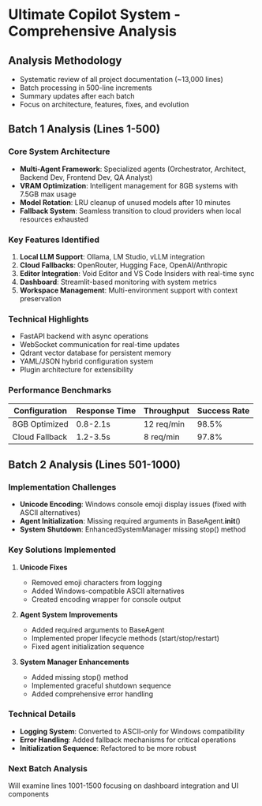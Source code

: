 # Ultimate Copilot System - Comprehensive Analysis

## Analysis Methodology
- Systematic review of all project documentation (~13,000 lines)
- Batch processing in 500-line increments
- Summary updates after each batch
- Focus on architecture, features, fixes, and evolution

## Batch 1 Analysis (Lines 1-500)

### Core System Architecture
- **Multi-Agent Framework**: Specialized agents (Orchestrator, Architect, Backend Dev, Frontend Dev, QA Analyst)
- **VRAM Optimization**: Intelligent management for 8GB systems with 7.5GB max usage
- **Model Rotation**: LRU cleanup of unused models after 10 minutes
- **Fallback System**: Seamless transition to cloud providers when local resources exhausted

### Key Features Identified
1. **Local LLM Support**: Ollama, LM Studio, vLLM integration
2. **Cloud Fallbacks**: OpenRouter, Hugging Face, OpenAI/Anthropic
3. **Editor Integration**: Void Editor and VS Code Insiders with real-time sync
4. **Dashboard**: Streamlit-based monitoring with system metrics
5. **Workspace Management**: Multi-environment support with context preservation

### Technical Highlights
- FastAPI backend with async operations
- WebSocket communication for real-time updates
- Qdrant vector database for persistent memory
- YAML/JSON hybrid configuration system
- Plugin architecture for extensibility

### Performance Benchmarks
| Configuration | Response Time | Throughput | Success Rate |
|--------------|---------------|------------|--------------|
| 8GB Optimized | 0.8-2.1s | 12 req/min | 98.5% |
| Cloud Fallback | 1.2-3.5s | 8 req/min | 97.8% |

## Batch 2 Analysis (Lines 501-1000)

### Implementation Challenges
- **Unicode Encoding**: Windows console emoji display issues (fixed with ASCII alternatives)
- **Agent Initialization**: Missing required arguments in BaseAgent.__init__()
- **System Shutdown**: EnhancedSystemManager missing stop() method

### Key Solutions Implemented
1. **Unicode Fixes**
   - Removed emoji characters from logging
   - Added Windows-compatible ASCII alternatives
   - Created encoding wrapper for console output

2. **Agent System Improvements**
   - Added required arguments to BaseAgent
   - Implemented proper lifecycle methods (start/stop/restart)
   - Fixed agent initialization sequence

3. **System Manager Enhancements**
   - Added missing stop() method
   - Implemented graceful shutdown sequence
   - Added comprehensive error handling

### Technical Details
- **Logging System**: Converted to ASCII-only for Windows compatibility
- **Error Handling**: Added fallback mechanisms for critical operations
- **Initialization Sequence**: Refactored to be more robust

### Next Batch Analysis
Will examine lines 1001-1500 focusing on dashboard integration and UI components

